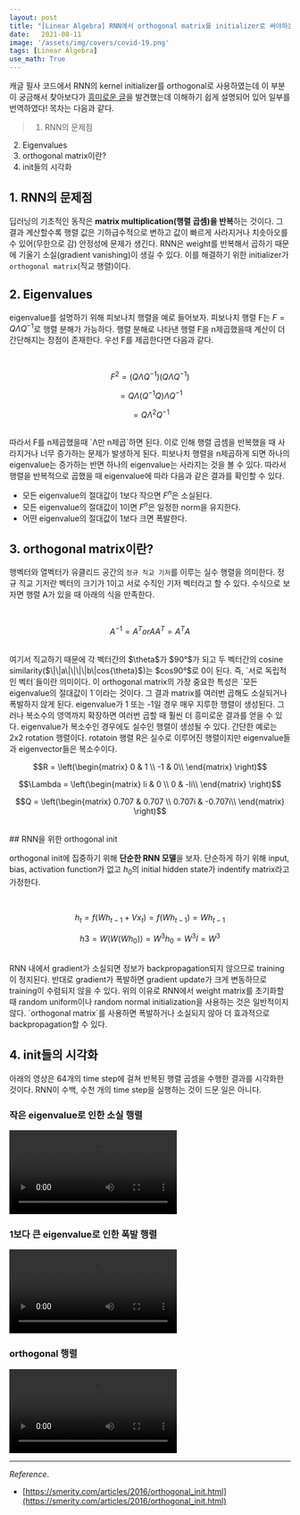 ```yaml
---
layout: post
title: "[Linear Algebra] RNN에서 orthogonal matrix를 initializer로 써야하는 이유"
date:   2021-08-11
image: '/assets/img/covers/covid-19.png'
tags: [Linear Algebra]
use_math: True
---
```

캐글 필사 코드에서 RNN의 kernel initializer를 orthogonal로 사용하였는데 이 부분이 궁금해서 찾아보다가 [흥미로운 글](https://smerity.com/articles/2016/orthogonal_init.html)을 발견했는데 이해하기 쉽게 설명되어 있어 일부를 번역하였다! 목차는 다음과 같다.
>1. RNN의 문제점
2. Eigenvalues
3. orthogonal matrix이란?
4. init들의 시각화

## 1. RNN의 문제점

딥러닝의 기초적인 동작은 **matrix multiplication(행렬 곱셈)을 반복**하는 것이다. 그 결과 계산할수록 행렬 값은 기하급수적으로 변하고 값이 빠르게 사라지거나 치솟아오를 수 있어(무한으로 감) 안정성에 문제가 생긴다. RNN은 weight를 반복해서 곱하기 때문에 기울기 소실(gradient vanishing)이 생길 수 있다. 이를 해결하기 위한 initializer가 `orthogonal matrix`(직교 행렬)이다. 

## 2. Eigenvalues

eigenvalue를 설명하기 위해 피보나치 행렬을 예로 들어보자. 피보나치 행렬 F는 $F = Q \Lambda Q^{-1}$로 행렬 분해가 가능하다. 행렬 분해로 나타낸 행렬 F을 n제곱했을때 계산이 더 간단해지는 장점이 존재한다. 우선 F를 제곱한다면 다음과 같다.

<br>

$$F^2 = (Q \Lambda Q^{-1})(Q \Lambda Q^{-1})$$

$$= Q \Lambda (Q^{-1}Q) \Lambda Q^{-1}$$

$$=Q \Lambda^2 Q^{-1}$$

<br>
따라서 F를 n제곱했을때 `Λ만 n제곱`하면 된다. 이로 인해 행렬 곱셈을 반복했을 때 사라지거나 너무 증가하는 문제가 발생하게 된다. 피보나치 행렬을 n제곱하게 되면 하나의 eigenvalue는 증가하는 반면 하나의 eigenvalue는 사라지는 것을 볼 수 있다. 따라서 행렬을 반복적으로 곱했을 때 eigenvalue에 따라 다음과 같은 결과를 확인할 수 있다.

- 모든 eigenvalue의 절대값이 1보다 작으면 $F^n$은 소실된다.
- 모든 eigenvalue의 절대값이 1이면 $F^n$은 일정한 norm을 유지한다.
- 어떤 eigenvalue의 절대값이 1보다 크면 폭발한다.

## 3. orthogonal matrix이란?

행벡터와 열벡터가 유클리드 공간의 `정규 직교 기저`를 이루는 실수 행렬을 의미한다. 정규 직교 기저란 벡터의 크기가 1이고 서로 수직인 기저 벡터라고 할 수 있다. 수식으로 보자면 행렬 A가 있을 때 아래의 식을 만족한다.

<br>

$$A^{-1}=A^{T} or AA^{T}=A^{T}A$$

<br>
여기서 직교하기 때문에 각 벡터간의 $\theta$가 $90°$가 되고 두 벡터간의 cosine similarity($\|\|a\|\|\|\|b\|cos{\theta}$)는 $cos90°$로 0이 된다. 즉, `서로 독립적인 벡터`들이란 의미이다. 이 orthogonal matrix의 가장 중요한 특성은 `모든 eigenvalue의 절대값이 1`이라는 것이다. 그 결과 matrix를 여러번 곱해도 소실되거나 폭발하지 않게 된다. eigenvalue가 1 또는 -1일 경우 매우 지루한 행렬이 생성된다. 그러나 복소수의 영역까지 확장하면 여러번 곱할 때 훨씬 더 흥미로운 결과를 얻을 수 있다. eigenvalue가 복소수인 경우에도 실수인 행렬이 생성될 수 있다. 간단한 예로는 2x2 rotation 행렬이다. rotatoin 행렬 R은 실수로 이루어진 행렬이지만 eigenvalue들과 eigenvector들은 복소수이다.

<br>

$$R = \left(\begin{matrix} 0 & 1 \\ -1 & 0\\ \end{matrix} \right)$$

$$\Lambda = \left(\begin{matrix} li & 0 \\ 0 & -li\\ \end{matrix} \right)$$

$$Q = \left(\begin{matrix} 0.707 & 0.707 \\ 0.707i & -0.707i\\ \end{matrix} \right)$$

<br>
## RNN을 위한 orthogonal init

orthogonal init에 집중하기 위해 **단순한 RNN 모델**을 보자. 단순하게 하기 위해 input, bias, activation function가 없고 $h_0$의 initial hidden state가 indentify matrix라고 가정한다.

<br>

$$h_t=f(Wh_{t−1}+Vx_{t})=f(Wh_{t−1})=Wh_{t−1}$$

$$h3=W(W(Wh_0))=W^3h_0=W^3I=W^3$$

<br>
RNN 내에서 gradient가 소실되면 정보가 backpropagation되지 않으므로 training이 정지된다. 반대로 gradient가 폭발하면 gradient update가 크게 변동하므로 training이 수렴되지 않을 수 있다. 위의 이유로 RNN에서 weight matrix를 초기화할 때 random uniform이나 random normal initialization을 사용하는 것은 일반적이지 않다. `orthogonal matrix`를 사용하면 폭발하거나 소실되지 않아 더 효과적으로 backpropagation할 수 있다.

## 4. init들의 시각화

아래의 영상은 64개의 time step에 걸쳐 반복된 행렬 곱셈을 수행한 결과를 시각화한 것이다. RNN이 수백, 수천 개의 time step을 실행하는 것이 드문 일은 아니다.

### 작은 eigenvalue로 인한 소실 행렬

<video controls autoplay loop>
    <source src="/assets/video/orthogonal-matrix/eigenvalue_vanish.m4v" type="video/mp4">
</video>

### 1보다 큰 eigenvalue로 인한 폭발 행렬

<video controls autoplay loop>
    <source src="/assets/video/orthogonal-matrix/eigenvalue_explode.m4v" type="video/mp4">
</video>

### orthogonal 행렬

<video controls autoplay loop>
    <source src="/assets/video/orthogonal-matrix/eigenvalue_orthogonal.m4v" type="video/mp4">
</video>

 ---

$Reference.$
- [https://smerity.com/articles/2016/orthogonal_init.html](https://smerity.com/articles/2016/orthogonal_init.html)